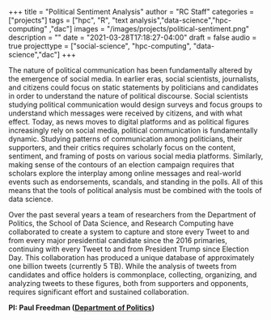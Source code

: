 +++
title = "Political Sentiment Analysis"
author = "RC Staff"
categories = ["projects"]
tags = ["hpc", "R", "text analysis","data-science","hpc-computing" ,"dac"]
images = "/images/projects/political-sentiment.png"
description = ""
date = "2021-03-28T17:18:27-04:00"
draft = false
audio = true
projecttype = ["social-science", "hpc-computing", "data-science","dac"]
+++

The nature of political communication has been fundamentally altered by the emergence of social media. In earlier eras, social scientists, journalists, and citizens could focus on static statements by politicians and candidates in order to understand the nature of political discourse. Social scientists studying political communication would design surveys and focus groups to understand which messages were received by citizens, and with what effect. Today, as news moves to digital platforms and as political figures increasingly rely on social media, political communication is fundamentally dynamic. Studying patterns of communication among politicians, their supporters, and their critics requires scholarly focus on the content, sentiment, and framing of posts on various social media platforms. Similarly, making sense of the contours of an election campaign requires that scholars explore the interplay among online messages and real-world events such as endorsements, scandals, and standing in the polls. All of this means that the tools of political analysis must be combined with the tools of data science.

Over the past several years a team of researchers from the Department of Politics, the School of Data Science, and Research Computing have collaborated to create a system to capture and store every Tweet to and from every major presidential candidate since the 2016 primaries, continuing with every Tweet to and from President Trump since Election Day. This collaboration has produced a unique database of approximately one billion tweets (currently 5 TB). While the analysis of tweets from candidates and office holders is commonplace, collecting, organizing, and analyzing tweets to these figures, both from supporters and opponents, requires significant effort and sustained collaboration. 


**PI: Paul Freedman ([Department of Politics](https://politics.virginia.edu))**

